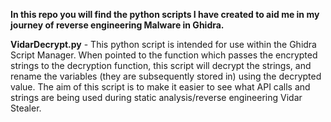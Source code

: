 **In this repo you will find the python scripts I have created to aid me in my journey of reverse engineering Malware in Ghidra.**

**VidarDecrypt.py** - This python script is intended for use within the Ghidra Script Manager. When pointed to the function which passes the encrypted strings to the decryption function, this script will decrypt the strings, and rename the variables (they are subsequently stored in) using the decrypted value. The aim of this script is to make it easier to see what API calls and strings are being used during static analysis/reverse engineering Vidar Stealer.
